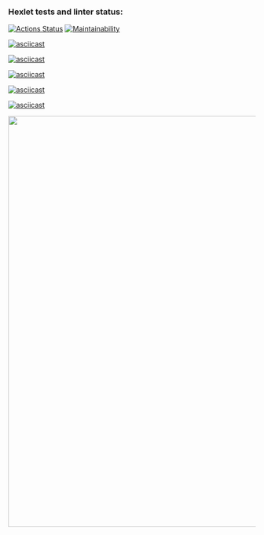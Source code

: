 ### Hexlet tests and linter status:
[![Actions Status](https://github.com/W-i-T/python-project-lvl1/workflows/hexlet-check/badge.svg)](https://github.com/W-i-T/python-project-lvl1/actions)
[![Maintainability](https://api.codeclimate.com/v1/badges/22739ad4a5a7e21f3b1c/maintainability)](https://codeclimate.com/github/W-i-T/python-project-lvl1/maintainability)

 
[![asciicast](https://asciinema.org/a/bfa2de71-0f97-424b-b813-ec95477317b7.png)](https://asciinema.org/a/bfa2de71-0f97-424b-b813-ec95477317b7)

[![asciicast](https://asciinema.org/a/5RMhPkBcuGJ8DTdz124nmVqEG.png)](https://asciinema.org/a/5RMhPkBcuGJ8DTdz124nmVqEG)

[![asciicast](https://asciinema.org/a/QB1JDIKIqIPEo6HSfPUBZFqaT.png)](https://asciinema.org/a/QB1JDIKIqIPEo6HSfPUBZFqaT)

[![asciicast](https://asciinema.org/a/OUbTQW4n5mVY9HcQ6mdF2xlWs.png)](https://asciinema.org/a/OUbTQW4n5mVY9HcQ6mdF2xlWs)

[![asciicast](https://asciinema.org/a/dzAy3UeSSU1dAvoA8E1ZzomM3.png)](https://asciinema.org/a/dzAy3UeSSU1dAvoA8E1ZzomM3)

<a href="https://asciinema.org/a/dzAy3UeSSU1dAvoA8E1ZzomM3?autoplay=1"><img src="https://asciinema.org/a/dzAy3UeSSU1dAvoA8E1ZzomM3.png" width="836"/></a>

<script src="https://asciinema.org/a/dzAy3UeSSU1dAvoA8E1ZzomM3.js" id="asciicast-dzAy3UeSSU1dAvoA8E1ZzomM3" async></script>

<script src="https://asciinema.org/a/dzAy3UeSSU1dAvoA8E1ZzomM3.js" id="asciicast-dzAy3UeSSU1dAvoA8E1ZzomM3" async data-autoplay="true" data-size="big"></script>
